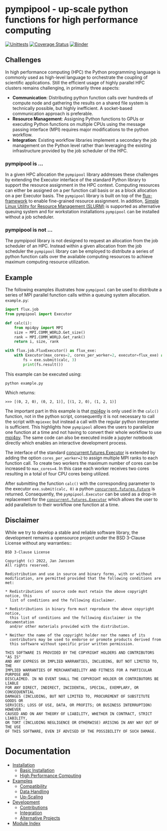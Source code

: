# pympipool - up-scale python functions for high performance computing
[![Unittests](https://github.com/pyiron/pympipool/actions/workflows/unittest-openmpi.yml/badge.svg)](https://github.com/pyiron/pympipool/actions/workflows/unittest-openmpi.yml)
[![Coverage Status](https://coveralls.io/repos/github/pyiron/pympipool/badge.svg?branch=main)](https://coveralls.io/github/pyiron/pympipool?branch=main)
[![Binder](https://mybinder.org/badge_logo.svg)](https://mybinder.org/v2/gh/pyiron/pympipool/HEAD?labpath=notebooks%2Fexamples.ipynb)

## Challenges
In high performance computing (HPC) the Python programming language is commonly used as high-level language to
orchestrate the coupling of scientific applications. Still the efficient usage of highly parallel HPC clusters remains
challenging, in primarily three aspects:

* **Communication**: Distributing python function calls over hundreds of compute node and gathering the results on a
  shared file system is technically possible, but highly inefficient. A socket-based communication approach is 
  preferable.
* **Resource Management**: Assigning Python functions to GPUs or executing Python functions on multiple CPUs using the 
  message passing interface (MPI) requires major modifications to the python workflow.
* **Integration**: Existing workflow libraries implement a secondary the job management on the Python level rather than
  leveraging the existing infrastructure provided by the job scheduler of the HPC.

### pympipool is ...
In a given HPC allocation the `pympipool` library addresses these challenges by extending the Executor interface
of the standard Python library to support the resource assignment in the HPC context. Computing resources can either be
assigned on a per function call basis or as a block allocation on a per Executor basis. The `pympipool` library
is built on top of the [flux-framework](https://flux-framework.org) to enable fine-grained resource assignment. In
addition, [Simple Linux Utility for Resource Management (SLURM)](https://slurm.schedmd.com) is supported as alternative
queuing system and for workstation installations `pympipool` can be installed without a job scheduler.

### pympipool is not ...
The pympipool library is not designed to request an allocation from the job scheduler of an HPC. Instead within a given
allocation from the job scheduler the `pympipool` library can be employed to distribute a series of python
function calls over the available computing resources to achieve maximum computing resource utilization.

## Example
The following examples illustrates how `pympipool` can be used to distribute a series of MPI parallel function calls 
within a queuing system allocation. `example.py`:
```python
import flux.job
from pympipool import Executor

def calc(i):
    from mpi4py import MPI
    size = MPI.COMM_WORLD.Get_size()
    rank = MPI.COMM_WORLD.Get_rank()
    return i, size, rank

with flux.job.FluxExecutor() as flux_exe:
    with Executor(max_cores=2, cores_per_worker=2, executor=flux_exe) as exe:
        fs = exe.submit(calc, 3)
        print(fs.result())
```
This example can be executed using:
```
python example.py
```
Which returns:
```
>>> [(0, 2, 0), (0, 2, 1)], [(1, 2, 0), (1, 2, 1)]
```
The important part in this example is that [mpi4py](https://mpi4py.readthedocs.io) is only used in the `calc()`
function, not in the python script, consequently it is not necessary to call the script with `mpiexec` but instead
a call with the regular python interpreter is sufficient. This highlights how `pympipool` allows the users to
parallelize one function at a time and not having to convert their whole workflow to use [mpi4py](https://mpi4py.readthedocs.io).
The same code can also be executed inside a jupyter notebook directly which enables an interactive development process.

The interface of the standard [concurrent.futures.Executor](https://docs.python.org/3/library/concurrent.futures.html#module-concurrent.futures)
is extended by adding the option `cores_per_worker=2` to assign multiple MPI ranks to each function call. To create two 
workers the maximum number of cores can be increased to `max_cores=4`. In this case each worker receives two cores
resulting in a total of four CPU cores being utilized.

After submitting the function `calc()` with the corresponding parameter to the executor `exe.submit(calc, 0)`
a python [`concurrent.futures.Future`](https://docs.python.org/3/library/concurrent.futures.html#future-objects) is
returned. Consequently, the `pympipool.Executor` can be used as a drop-in replacement for the
[`concurrent.futures.Executor`](https://docs.python.org/3/library/concurrent.futures.html#module-concurrent.futures)
which allows the user to add parallelism to their workflow one function at a time.

## Disclaimer
While we try to develop a stable and reliable software library, the development remains a opensource project under the
BSD 3-Clause License without any warranties::
```
BSD 3-Clause License

Copyright (c) 2022, Jan Janssen
All rights reserved.

Redistribution and use in source and binary forms, with or without
modification, are permitted provided that the following conditions are met:

* Redistributions of source code must retain the above copyright notice, this
  list of conditions and the following disclaimer.

* Redistributions in binary form must reproduce the above copyright notice,
  this list of conditions and the following disclaimer in the documentation
  and/or other materials provided with the distribution.

* Neither the name of the copyright holder nor the names of its
  contributors may be used to endorse or promote products derived from
  this software without specific prior written permission.

THIS SOFTWARE IS PROVIDED BY THE COPYRIGHT HOLDERS AND CONTRIBUTORS "AS IS"
AND ANY EXPRESS OR IMPLIED WARRANTIES, INCLUDING, BUT NOT LIMITED TO, THE
IMPLIED WARRANTIES OF MERCHANTABILITY AND FITNESS FOR A PARTICULAR PURPOSE ARE
DISCLAIMED. IN NO EVENT SHALL THE COPYRIGHT HOLDER OR CONTRIBUTORS BE LIABLE
FOR ANY DIRECT, INDIRECT, INCIDENTAL, SPECIAL, EXEMPLARY, OR CONSEQUENTIAL
DAMAGES (INCLUDING, BUT NOT LIMITED TO, PROCUREMENT OF SUBSTITUTE GOODS OR
SERVICES; LOSS OF USE, DATA, OR PROFITS; OR BUSINESS INTERRUPTION) HOWEVER
CAUSED AND ON ANY THEORY OF LIABILITY, WHETHER IN CONTRACT, STRICT LIABILITY,
OR TORT (INCLUDING NEGLIGENCE OR OTHERWISE) ARISING IN ANY WAY OUT OF THE USE
OF THIS SOFTWARE, EVEN IF ADVISED OF THE POSSIBILITY OF SUCH DAMAGE.
```

# Documentation
* [Installation](https://pympipool.readthedocs.io/en/latest/installation.html)
  * [Basic Installation](https://pympipool.readthedocs.io/en/latest/installation.html#basic-installation)
  * [High Performance Computing](https://pympipool.readthedocs.io/en/latest/installation.html#high-performance-computing)
* [Examples](https://pympipool.readthedocs.io/en/latest/examples.html)
  * [Compatibility](https://pympipool.readthedocs.io/en/latest/examples.html#compatibility)
  * [Data Handling](https://pympipool.readthedocs.io/en/latest/examples.html#data-handling)
  * [Up-Scaling](https://pympipool.readthedocs.io/en/latest/examples.html#up-scaling)
* [Development](https://pympipool.readthedocs.io/en/latest/development.html)
  * [Contributions](https://pympipool.readthedocs.io/en/latest/development.html#contributions)
  * [Integration](https://pympipool.readthedocs.io/en/latest/development.html#integration)
  * [Alternative Projects](https://pympipool.readthedocs.io/en/latest/development.html#alternative-projects)
* [Module Index](https://pympipool.readthedocs.io/en/latest/py-modindex.html)
